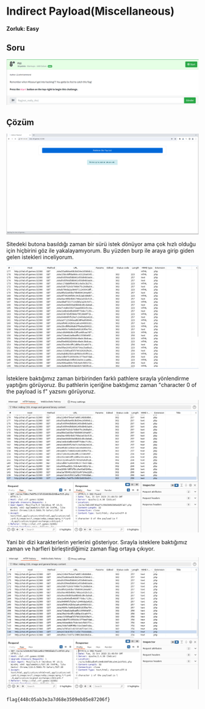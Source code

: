 # Indirect Payload(Miscellaneous)
#### Zorluk: Easy

## Soru 
![Soru](https://github.com/K4lender/HuntressCTF23_WriteUps/blob/main/Warmups/F12/Screenshot_1.png)

## Çözüm
![](https://github.com/K4lender/HuntressCTF23_WriteUps/blob/main/Miscellaneous/Indirect_Payload/Screenshot_1.png)

Sitedeki butona basıldığı zaman bir sürü istek dönüyor ama çok hızlı olduğu için hiçbirini göz ile yakalayamıyorum. Bu yüzden burp ile araya girip giden gelen istekleri inceliyorum.

![](https://github.com/K4lender/HuntressCTF23_WriteUps/blob/main/Miscellaneous/Indirect_Payload/Screenshot_2.png)

İsteklere baktığımız zaman birbirinden farklı pathlere sırayla yönlendirme yaptığını görüyoruz. Bu pathlerin içeriğine baktığımız zaman "character 0 of the payload is f" yazsını görüyoruz.

![](https://github.com/K4lender/HuntressCTF23_WriteUps/blob/main/Miscellaneous/Indirect_Payload/Screenshot_3.png)

Yani bir dizi karakterlerin yerlerini gösteriyor. Sırayla isteklere baktığımız zaman ve harfleri birleştirdiğimiz zaman flag ortaya çıkıyor.

![](https://github.com/K4lender/HuntressCTF23_WriteUps/blob/main/Miscellaneous/Indirect_Payload/Screenshot_4.png)

```flag{448c05ab3e3a7d68e3509eb85e87206f}```